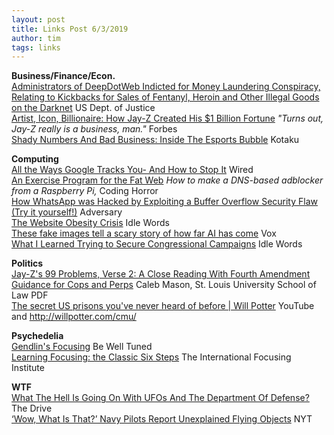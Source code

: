 ```yaml
---
layout: post
title: Links Post 6/3/2019
author: tim
tags: links
---
```


**Business/Finance/Econ.**  
[Administrators of DeepDotWeb Indicted for Money Laundering Conspiracy, Relating to Kickbacks for Sales of Fentanyl, Heroin and Other Illegal Goods on the Darknet](https://www.justice.gov/opa/pr/administrators-deepdotweb-indicted-money-laundering-conspiracy-relating-kickbacks-sales) US Dept. of Justice   
[Artist, Icon, Billionaire: How Jay-Z Created His $1 Billion Fortune](https://www.forbes.com/sites/zackomalleygreenburg/2019/06/03/jay-z-billionaire-worth/#4c0017d83a5f) *"Turns out, Jay-Z really is a business, man."* Forbes  
[Shady Numbers And Bad Business: Inside The Esports Bubble](https://kotaku.com/as-esports-grows-experts-fear-its-a-bubble-ready-to-po-1834982843) Kotaku  

**Computing**  
[All the Ways Google Tracks You- And How to Stop It](https://www.wired.com/story/google-tracks-you-privacy/) Wired  
[An Exercise Program for the Fat Web](https://blog.codinghorror.com/an-exercise-program-for-the-fat-web/) *How to make a DNS-based adblocker from a Raspberry Pi,* Coding Horror  
[How WhatsApp was Hacked by Exploiting a Buffer Overflow Security Flaw (Try it yourself!)](https://blog.adversary.io/whatsapp-hack/) Adversary  
[The Website Obesity Crisis](https://idlewords.com/talks/website_obesity.htm) Idle Words  
[These fake images tell a scary story of how far AI has come](https://www.vox.com/future-perfect/2019/5/31/18645993/ai-deepfakes-gan-explained-machine-learning) Vox  
[What I Learned Trying to Secure Congressional Campaigns](https://idlewords.com/2019/05/what_i_learned_trying_to_secure_congressional_campaigns.htm) Idle Words  

**Politics**  
[Jay-Z's 99 Problems, Verse 2: A Close Reading With Fourth Amendment Guidance for Cops and Perps](https://assets.documentcloud.org/documents/3111568/LJ56-2-Mason-Article.pdf) Caleb Mason, St. Louis University School of Law PDF  
[The secret US prisons you've never heard of before | Will Potter](https://www.youtube.com/watch?v=xuAAPsiD768) YouTube and http://willpotter.com/cmu/  

**Psychedelia**  
[Gendlin's Focusing](http://bewelltuned.com/gendlins_focusing) Be Well Tuned  
[Learning Focusing: the Classic Six Steps](https://focusing.org/sixsteps#header) The International Focusing Institute  

**WTF**  
[What The Hell Is Going On With UFOs And The Department Of Defense?](https://www.thedrive.com/the-war-zone/27666/what-the-hell-is-going-on-with-ufos-and-department-of-defense) The Drive   
[‘Wow, What Is That?’ Navy Pilots Report Unexplained Flying Objects](https://www.nytimes.com/2019/05/26/us/politics/ufo-sightings-navy-pilots.html?smid=nytcore-ios-share) NYT  
